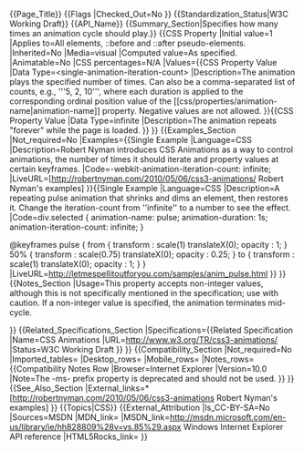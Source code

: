 {{Page_Title}}
{{Flags
|Checked_Out=No
}}
{{Standardization_Status|W3C Working Draft}}
{{API_Name}}
{{Summary_Section|Specifies how many times an animation cycle should play.}}
{{CSS Property
|Initial value=1
|Applies to=All elements, ::before and ::after pseudo-elements.
|Inherited=No
|Media=visual
|Computed value=As specified.
|Animatable=No
|CSS percentages=N/A
|Values={{CSS Property Value
|Data Type=&#60;single-animation-iteration-count&#62;
|Description=The animation plays the specified number of times. Can also be a comma-separated list of counts, e.g., '''5, 2, 10''', where each duration is applied to the corresponding ordinal position value of the [[css/properties/animation-name|animation-name]] property. Negative values are not allowed.
}}{{CSS Property Value
|Data Type=infinite
|Description=The animation repeats "forever" while the page is loaded.
}}
}}
{{Examples_Section
|Not_required=No
|Examples={{Single Example
|Language=CSS
|Description=Robert Nyman introduces CSS Animations as a way to control animations, the number of times it should iterate and property values at certain keyframes.
|Code=-webkit-animation-iteration-count: infinite;
|LiveURL=[http://robertnyman.com/2010/05/06/css3-animations/ Robert Nyman's examples]
}}{{Single Example
|Language=CSS
|Description=A repeating pulse animation that shrinks and dims an element, then restores it. Change the iteration-count from ''infinite'' to a number to see the effect.
|Code=div.selected {
    animation-name: pulse;
    animation-duration: 1s;
    animation-iteration-count: infinite;
}

@keyframes pulse {
    from {
        transform : scale(1) translateX(0);
        opacity : 1;
    }
    50% {
        transform : scale(0.75) translateX(0);
        opacity : 0.25;
    }
    to {
        transform : scale(1) translateX(0);
        opacity : 1;
    }
}
|LiveURL=http://letmespellitoutforyou.com/samples/anim_pulse.html
}}
}}
{{Notes_Section
|Usage=This property accepts non-integer values, although this is not specifically mentioned in the specification; use with caution. If a non-integer value is specified, the animation terminates mid-cycle.

}}
{{Related_Specifications_Section
|Specifications={{Related Specification
|Name=CSS Animations
|URL=http://www.w3.org/TR/css3-animations/
|Status=W3C Working Draft
}}
}}
{{Compatibility_Section
|Not_required=No
|Imported_tables=
|Desktop_rows=
|Mobile_rows=
|Notes_rows={{Compatibility Notes Row
|Browser=Internet Explorer
|Version=10.0
|Note=The -ms- prefix property is deprecated and should not be used.
}}
}}
{{See_Also_Section
|External_links=*[http://robertnyman.com/2010/05/06/css3-animations Robert Nyman's examples]
}}
{{Topics|CSS}}
{{External_Attribution
|Is_CC-BY-SA=No
|Sources=MSDN
|MDN_link=
|MSDN_link=http://msdn.microsoft.com/en-us/library/ie/hh828809%28v=vs.85%29.aspx Windows Internet Explorer API reference
|HTML5Rocks_link=
}}